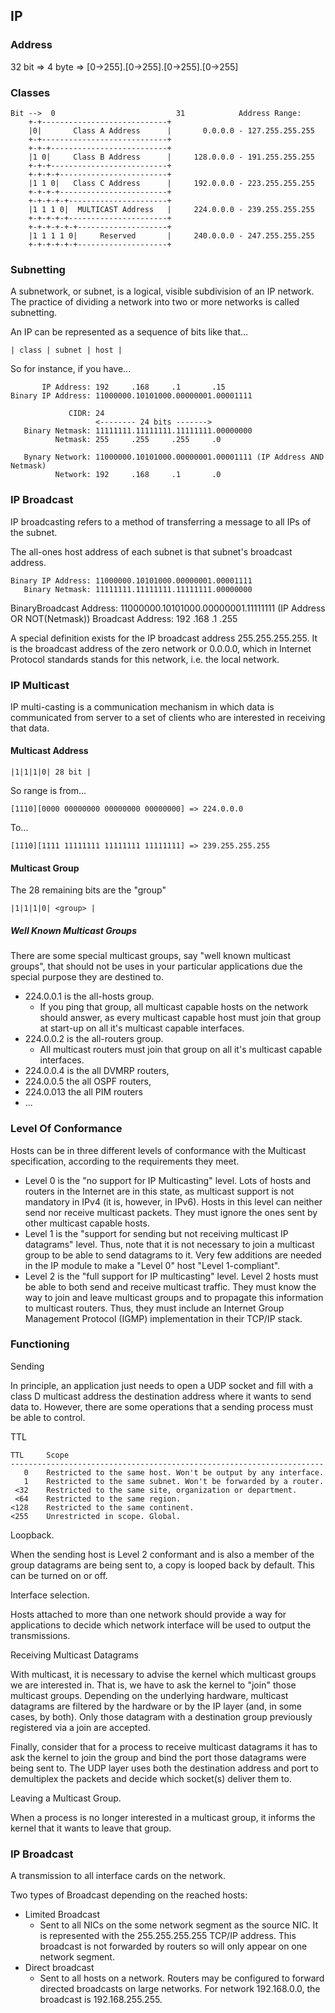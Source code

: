 ## IP 

### Address

32 bit => 4 byte => [0->255].[0->255].[0->255].[0->255]

### Classes

	Bit -->  0                           31            Address Range:
		+-+----------------------------+
		|0|       Class A Address      |       0.0.0.0 - 127.255.255.255
		+-+----------------------------+
		+-+-+--------------------------+
		|1 0|     Class B Address      |     128.0.0.0 - 191.255.255.255
		+-+-+--------------------------+
		+-+-+-+------------------------+
		|1 1 0|   Class C Address      |     192.0.0.0 - 223.255.255.255
		+-+-+-+------------------------+
		+-+-+-+-+----------------------+
		|1 1 1 0|  MULTICAST Address   |     224.0.0.0 - 239.255.255.255
		+-+-+-+-+----------------------+
		+-+-+-+-+-+--------------------+
		|1 1 1 1 0|     Reserved       |     240.0.0.0 - 247.255.255.255
		+-+-+-+-+-+--------------------+

### Subnetting

A subnetwork, or subnet, is a logical, visible subdivision of an IP network.
The practice of dividing a network into two or more networks is called subnetting.

An IP can be represented as a sequence of bits like that...

	| class | subnet | host |

So for instance, if you have...

	       IP Address: 192     .168     .1       .15
	Binary IP Address: 11000000.10101000.00000001.00001111

	             CIDR: 24 
	                   <-------- 24 bits ------->
	   Binary Netmask: 11111111.11111111.11111111.00000000
	          Netmask: 255     .255     .255     .0

	   Bynary Network: 11000000.10101000.00000001.00001111 (IP Address AND Netmask)
	          Network: 192     .168     .1       .0

### IP Broadcast

IP broadcasting refers to a method of transferring a message to all IPs of the subnet.

The all-ones host address of each subnet is that subnet's broadcast address.

	Binary IP Address: 11000000.10101000.00000001.00001111
	   Binary Netmask: 11111111.11111111.11111111.00000000
  BinaryBroadcast Address: 11000000.10101000.00000001.11111111 (IP Address OR NOT(Netmask))
	Broadcast Address: 192     .168     .1       .255

A special definition exists for the IP broadcast address 255.255.255.255. 
It is the broadcast address of the zero network or 0.0.0.0, which in Internet Protocol standards stands for this network, 
i.e. the local network.

### IP Multicast

IP multi-casting is a communication mechanism in which data is communicated from server 
to a set of clients who are interested in receiving that data. 

#### Multicast Address

	|1|1|1|0| 28 bit |

So range is from...

	[1110][0000 00000000 00000000 00000000] => 224.0.0.0

To...

	[1110][1111 11111111 11111111 11111111] => 239.255.255.255

#### Multicast Group

The 28 remaining bits are the "group"

        
	|1|1|1|0| <group> |

##### Well Known Multicast Groups

There are some special multicast groups, say "well known multicast groups", 
that should not be uses in your particular applications due the special purpose they are destined to.

*	224.0.0.1 is the all-hosts group. 
	*	If you ping that group, all multicast capable hosts on the network should answer, as every multicast capable host 
		must join that group at start-up on all it's multicast capable interfaces.
*	224.0.0.2 is the all-routers group. 
	*	All multicast routers must join that group on all it's multicast capable interfaces.
*	224.0.0.4 is the all DVMRP routers, 
*	224.0.0.5 the all OSPF routers, 
*	224.0.013 the all PIM routers
*	...

### Level Of Conformance

Hosts can be in three different levels of conformance with the Multicast specification, according to the requirements they meet.

*	Level 0 is the "no support for IP Multicasting" level. 
	Lots of hosts and routers in the Internet are in this state, as multicast support is not mandatory in IPv4 (it is, however, in IPv6). 
	Hosts in this level can neither send nor receive multicast packets. They must ignore the ones sent by other multicast capable hosts.
*	Level 1 is the "support for sending but not receiving multicast IP datagrams" level. 
	Thus, note that it is not necessary to join a multicast group to be able to send datagrams to it. 
	Very few additions are needed in the IP module to make a "Level 0" host "Level 1-compliant".
*	Level 2 is the "full support for IP multicasting" level. 
	Level 2 hosts must be able to both send and receive multicast traffic. 
	They must know the way to join and leave multicast groups and to propagate this information to multicast routers. 
	Thus, they must include an Internet Group Management Protocol (IGMP) implementation in their TCP/IP stack.

### Functioning

Sending

In principle, an application just needs to open a UDP socket and fill with a class D multicast address the destination address 
where it wants to send data to. 
However, there are some operations that a sending process must be able to control.

TTL

	TTL     Scope
	----------------------------------------------------------------------
	   0    Restricted to the same host. Won't be output by any interface.
	   1    Restricted to the same subnet. Won't be forwarded by a router.
	 <32    Restricted to the same site, organization or department.
	 <64    Restricted to the same region.
	<128    Restricted to the same continent.
	<255    Unrestricted in scope. Global.

Loopback.

When the sending host is Level 2 conformant and is also a member of the group datagrams are being sent to, a copy is looped back by default.
This can be turned on or off.

Interface selection.

Hosts attached to more than one network should provide a way for applications to decide which network interface will be used to output the transmissions.

Receiving Multicast Datagrams

With multicast, it is necessary to advise the kernel which multicast groups we are interested in. 
That is, we have to ask the kernel to "join" those multicast groups. 
Depending on the underlying hardware, multicast datagrams are filtered by the hardware or by the IP layer (and, in some cases, by both). 
Only those datagram with a destination group previously registered via a join are accepted.

Finally, consider that for a process to receive multicast datagrams it has to ask the kernel to join the group and bind the port 
those datagrams were being sent to. 
The UDP layer uses both the destination address and port to demultiplex the packets and decide which socket(s) deliver them to.

Leaving a Multicast Group.

When a process is no longer interested in a multicast group, it informs the kernel that it wants to leave that group.

### IP Broadcast

A transmission to all interface cards on the network.

Two types of Broadcast depending on the reached hosts:
* Limited Broadcast
	* Sent to all NICs on the some network segment as the source NIC. 
	It is represented with the 255.255.255.255 TCP/IP address. 
	This broadcast is not forwarded by routers so will only appear on one network segment.
* Direct broadcast
	* Sent to all hosts on a network. 
	Routers may be configured to forward directed broadcasts on large networks. 
	For network 192.168.0.0, the broadcast is 192.168.255.255.


